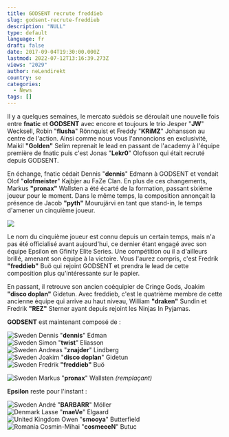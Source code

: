 ```yaml
---
title: GODSENT recrute freddieb
slug: godsent-recrute-freddieb
description: "NULL"
type: default
language: fr
draft: false
date: 2017-09-04T19:30:00.000Z
lastmod: 2022-07-12T13:16:39.273Z
views: "2029"
author: neLendirekt
country: se
categories:
  - News
tags: []
---
```

Il y a quelques semaines, le mercato suédois se déroulait une nouvelle fois entre **fnatic** et **GODSENT** avec encore et toujours le trio Jesper "**JW**" Wecksell, Robin "**flusha**" Rönnquist et Freddy "**KRiMZ**" Johansson au centre de l'action. Ainsi comme nous vous l'annoncions en exclusivité, Maikil **"Golden"** Selim reprenait le lead en passant de l'academy à l'équipe première de fnatic puis c'est Jonas "**Lekr0**" Olofsson qui était recruté depuis GODSENT.

En échange, fnatic cédait Dennis "**dennis**" Edmann à GODSENT et vendait Olof "**olofmeister**" Kajbjer au FaZe Clan. En plus de ces changements, Markus **"pronax"** Wallsten a été écarté de la formation, passant sixième joueur pour le moment. Dans le même temps, la composition annonçait la présence de Jacob **"pyth"** Mourujärvi en tant que stand-in, le temps d'amener un cinquième joueur.

![](/images/articles/59ad61f1c32e5/images/FewHDVr8VPS2BpeZNP6nbANzbf7tu0WUBiEpGiF7.jpeg)

Le nom du cinquième joueur est connu depuis un certain temps, mais n'a pas été officialisé avant aujourd'hui, ce dernier étant engagé avec son équipe Epsilon en Gfinity Elite Series. Une compétition ou il a d'ailleurs brillé, amenant son équipe à la victoire. Vous l'aurez compris, c'est Fredrik **"freddieb"** Buö qui rejoint GODSENT et prendra le lead de cette composition plus qu'intéressante sur le papier.

En passant, il retrouve son ancien coéquipier de Cringe Gods, Joakim **"disco doplan"** Gidetun. Avec freddieb, c'est le quatrième membre de cette ancienne équipe qui arrive au haut niveau, William **"draken"** Sundin et Fredrik **"REZ"** Sterner ayant depuis rejoint les Ninjas In Pyjamas.

**GODSENT** est maintenant composé de :

![Sweden](/images/countries/se.svg)⁠ Dennis "**dennis**" Edman  
![Sweden](/images/countries/se.svg)⁠ Simon "**twist**" Eliasson  
![Sweden](/images/countries/se.svg)⁠ Andreas "**znajder**" Lindberg  
![Sweden](/images/countries/se.svg)⁠ Joakim "**disco doplan**" Gidetun  
![Sweden](/images/countries/se.svg)⁠ Fredrik **"freddieb"** Buö

![Sweden](/images/countries/se.svg)⁠ Markus "**pronax**" Wallsten _(remplaçant)_

**Epsilon** reste pour l'instant : 

![Sweden](/images/countries/se.svg)⁠ ⁠André "**BARBARR**" Möller  
![Denmark](/images/countries/dk.svg)⁠ Lasse "**maeVe**" Elgaard  
![United Kingdom](/images/countries/gb.svg)⁠ Owen "**smooya**" Butterfield  
![Romania](/images/countries/ro.svg)⁠ Cosmin-Mihai "**cosmeeeN**" Butuc
